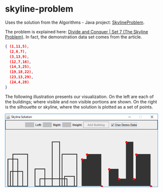 # skyline-problem

Uses the solution from the Algorithms - Java project: [SkylineProblem](https://github.com/TheAlgorithms/Java/tree/master/SkylineProblem).

The problem is explained here: [Divide and Conquer | Set 7 (The Skyline Problem)](https://www.geeksforgeeks.org/divide-and-conquer-set-7-the-skyline-problem/). In fact, the demonstration data set comes from the article.

```json
{ (1,11,5), 
  (2,6,7), 
  (3,13,9), 
  (12,7,16), 
  (14,3,25),
  (19,18,22), 
  (23,13,29), 
  (24,4,28) 
}
```

The following illustration presents our visualization. On the left are each of the buildings; where visible and non visible portions are shown. On the right is the silhouette or skyline, where the solution is plotted as a set of points.

![Example](images/demo.png)

